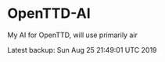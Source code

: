 # OpenTTD-AI
My AI for OpenTTD, will use primarily air

Latest backup: Sun Aug 25 21:49:01 UTC 2019
